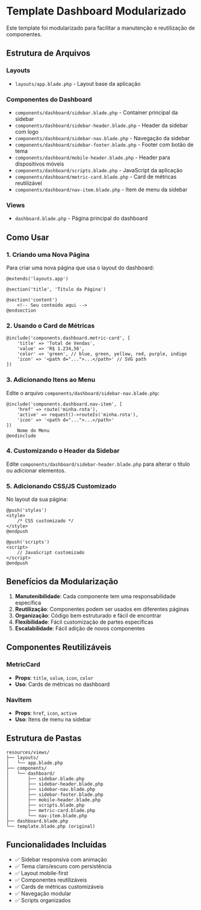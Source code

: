 # Template Dashboard Modularizado

Este template foi modularizado para facilitar a manutenção e reutilização de componentes.

## Estrutura de Arquivos

### Layouts
- `layouts/app.blade.php` - Layout base da aplicação

### Componentes do Dashboard
- `components/dashboard/sidebar.blade.php` - Container principal da sidebar
- `components/dashboard/sidebar-header.blade.php` - Header da sidebar com logo
- `components/dashboard/sidebar-nav.blade.php` - Navegação da sidebar
- `components/dashboard/sidebar-footer.blade.php` - Footer com botão de tema
- `components/dashboard/mobile-header.blade.php` - Header para dispositivos móveis
- `components/dashboard/scripts.blade.php` - JavaScript da aplicação
- `components/dashboard/metric-card.blade.php` - Card de métricas reutilizável
- `components/dashboard/nav-item.blade.php` - Item de menu da sidebar

### Views
- `dashboard.blade.php` - Página principal do dashboard

## Como Usar

### 1. Criando uma Nova Página

Para criar uma nova página que usa o layout do dashboard:

```blade
@extends('layouts.app')

@section('title', 'Título da Página')

@section('content')
    <!-- Seu conteúdo aqui -->
@endsection
```

### 2. Usando o Card de Métricas

```blade
@include('components.dashboard.metric-card', [
    'title' => 'Total de Vendas',
    'value' => 'R$ 1.234,56',
    'color' => 'green', // blue, green, yellow, red, purple, indigo
    'icon' => '<path d="...">...</path>' // SVG path
])
```

### 3. Adicionando Itens ao Menu

Edite o arquivo `components/dashboard/sidebar-nav.blade.php`:

```blade
@include('components.dashboard.nav-item', [
    'href' => route('minha.rota'),
    'active' => request()->routeIs('minha.rota'),
    'icon' => '<path d="...">...</path>'
])
    Nome do Menu
@endinclude
```

### 4. Customizando o Header da Sidebar

Edite `components/dashboard/sidebar-header.blade.php` para alterar o título ou adicionar elementos.

### 5. Adicionando CSS/JS Customizado

No layout da sua página:

```blade
@push('styles')
<style>
    /* CSS customizado */
</style>
@endpush

@push('scripts')
<script>
    // JavaScript customizado
</script>
@endpush
```

## Benefícios da Modularização

1. **Manutenibilidade**: Cada componente tem uma responsabilidade específica
2. **Reutilização**: Componentes podem ser usados em diferentes páginas
3. **Organização**: Código bem estruturado e fácil de encontrar
4. **Flexibilidade**: Fácil customização de partes específicas
5. **Escalabilidade**: Fácil adição de novos componentes

## Componentes Reutilizáveis

### MetricCard
- **Props**: `title`, `value`, `icon`, `color`
- **Uso**: Cards de métricas no dashboard

### NavItem
- **Props**: `href`, `icon`, `active`
- **Uso**: Itens de menu na sidebar

## Estrutura de Pastas

```
resources/views/
├── layouts/
│   └── app.blade.php
├── components/
│   └── dashboard/
│       ├── sidebar.blade.php
│       ├── sidebar-header.blade.php
│       ├── sidebar-nav.blade.php
│       ├── sidebar-footer.blade.php
│       ├── mobile-header.blade.php
│       ├── scripts.blade.php
│       ├── metric-card.blade.php
│       └── nav-item.blade.php
├── dashboard.blade.php
└── template.blade.php (original)
```

## Funcionalidades Incluídas

- ✅ Sidebar responsiva com animação
- ✅ Tema claro/escuro com persistência
- ✅ Layout mobile-first
- ✅ Componentes reutilizáveis
- ✅ Cards de métricas customizáveis
- ✅ Navegação modular
- ✅ Scripts organizados
